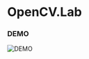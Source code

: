 # OpenCV.Lab
 ### DEMO
![DEMO](https://github.com/hhs456/OpenCV.Lab/blob/main/Assets/DEMO.gif/DEMO.gif)
